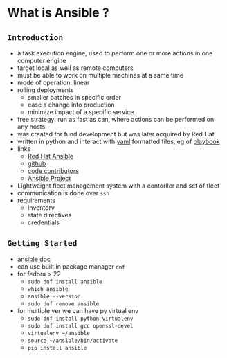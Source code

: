 # What is Ansible ?
## `Introduction`
  - a task execution engine, used to perform one or more actions in one computer engine
  - target local as well as remote computers
  - must be able to work on multiple machines at a same time
  - mode of operation: linear
  - rolling deployments
    - smaller batches in specific order
    - ease a change into production
    - minimize impact of a specific service
  - free strategy: run as fast as can, where actions can be performed on any hosts
  - was created for fund development but was later acquired by Red Hat
  - written in python and interact with [yaml](https://www.yaml.io/) formatted files, eg of [playbook](https://docs.ansible.com/ansible/latest/user_guide/playbooks_intro.html)
  - links
    - [Red Hat Ansible](https://www.ansible.com/products/automation-platform)
    - [github](https://github.com/ansible)
    - [code contributors](https://github.com/ansible/ansible/pulse/monthly)
    - [Ansible Project](https://www.ansible.com/community)
  - Lightweight fleet management system with a contorller and set of fleet
  - communication is done over `ssh`
  - requirements
    - inventory
    - state directives
    - credentials
## `Getting Started`
  - [ansible doc](https://docs.ansible.com/ansible/latest/installation_guide/intro_installation.html)
  - can use built in package manager `dnf`
  - for fedora > 22
    - `sudo dnf install ansible`
    - `which ansible`
    - `ansible --version`
    - `sudo dnf remove ansible`
  - for multiple ver we can have py virtual env
    - `sudo dnf install python-virtualenv`
    - `sudo dnf install gcc openssl-devel`
    - `virtualenv ~/ansible`
    - `source ~/ansible/bin/activate`
    - `pip install ansible`
    
